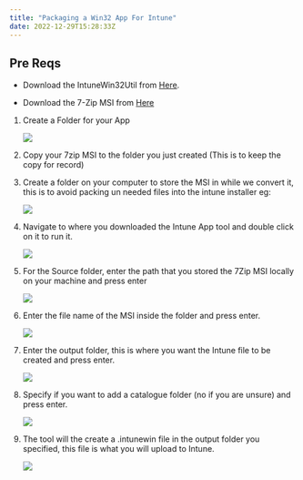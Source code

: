 ```yaml
---
title: "Packaging a Win32 App For Intune"
date: 2022-12-29T15:28:33Z
---
```



## Pre Reqs

* Download the IntuneWin32Util from [Here](https://docs.microsoft.com/en-us/mem/intune/apps/apps-win32-prepare).

* Download the 7-Zip MSI from [Here](https://www.7-zip.org/download.html)
  


1. Create a Folder for your App

    ![](/images/7zip-folder.png) 

2. Copy your 7zip MSI to the folder you just created (This is to keep the copy for record)
   
3. Create a folder on your computer to store the MSI in while we convert it, this is to avoid packing un needed files into the intune installer eg:

    ![](/images/20220425095948.png)  

4. Navigate to where you downloaded the Intune App tool and double click on it to run it.

    ![](/images/20220425100117.png)  

5. For the Source folder, enter the path that you stored the 7Zip MSI locally on your machine and press enter
    
    ![](/images/20220425100222.png)  

6. Enter the file name of the MSI inside the folder and press enter.

    ![](/images/20220425100309.png)  

7. Enter the output folder, this is where you want the Intune file to be created and press enter.

    ![](/images/20220425100352.png)  

8. Specify if you want to add a catalogue folder (no if you are unsure) and press enter.
    
    ![](/images/20220425100449.png)  

9.  The tool will the create a .intunewin file in the output folder you specified, this file is what you will upload to Intune.

    ![](/images/20220425100545.png) 

    